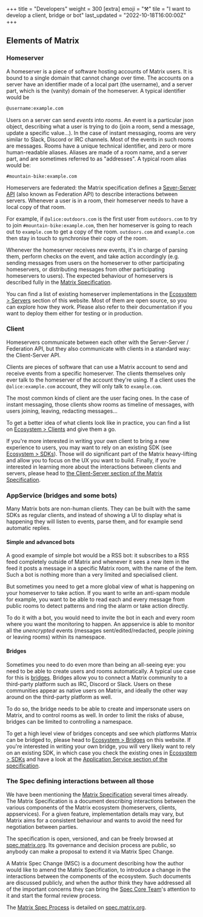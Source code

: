 +++
title = "Developers"
weight = 300
[extra]
emoji = "⚒️"
tile = "I want to develop a client, bridge or bot"
last_updated = "2022-10-18T16:00:00Z"
+++

## Elements of Matrix

### Homeserver

A homeserver is a piece of software hosting accounts of Matrix users. It is
bound to a single domain that cannot change over time. The accounts on a server
have an identifier made of a local part (the username), and a server part, which
is the (vanity) domain of the homeserver. A typical identifier would be

```txt
@username:example.com
```

Users on a server can send *events* into *rooms*. An event is a particular json
object, describing what a user is trying to do (join a room, send a message,
update a specific value…). In the case of instant messaging, rooms are very
similar to Slack, Discord or IRC channels. Most of the events in such rooms are
messages. Rooms have a unique technical identifier, and zero or more
human-readable aliases. Aliases are made of a room name, and a server part, and
are sometimes referred to as "addresses". A typical room alias would be:

```
#mountain-bike:example.com
```

Homeservers are federated: the Matrix specification defines a [Sever-Server API](https://spec.matrix.org/latest/server-server-api/)
(also known as Federation API) to describe interactions between servers.
Whenever a user is in a room, their homeserver needs to have a local copy of
that room.

For example, if `@alice:outdoors.com` is the first user from `outdoors.com` to
try to join `#mountain-bike:example.com`, then her homeserver is going to reach
out to `example.com` to get a copy of the room. `outdoors.com` and `example.com`
then stay in touch to synchronise their copy of the room.

Whenever the homeserver receives new events, it's in charge of parsing them,
perform checks on the event, and take action accordingly (e.g. sending messages
from users on the homeserver to other participating homeservers, or distributing
messages from other participating homeservers to users). The expected behaviour
of homeservers is described fully in the [Matrix Specification](https://spec.matrix.org).

You can find a list of existing homeserver implementations in the
[Ecosystem > Servers](/ecosystem/servers) section of this website. Most of them
are open source, so you can explore how they work. Please also refer to their
documentation if you want to deploy them either for testing or in production.

### Client

Homeservers communicate between each other with the Server-Server / Federation
API, but they also communicate with clients in a standard way: the Client-Server
API.

Clients are pieces of software that can use a Matrix account to send and receive
events from a specific homeserver. The clients themselves only ever talk to the
homeserver of the account they're using. If a client uses the
`@alice:example.com` account, they will only talk to `example.com`.

The most common kinds of client are the user facing ones. In the case of instant
messaging, those clients show rooms as timeline of messages, with users joining,
leaving, redacting messages…

To get a better idea of what clients look like in practice, you can find a list
on [Ecosystem > Clients](/ecosystem/clients) and give them a go.

If you're more interested in writing your own client to bring a new experience
to users, you may want to rely on an existing SDK (see
[Ecosystem > SDKs](/ecosystem/sdks)). Those will do significant part of the
Matrix heavy-lifting and allow you to focus on the UX you want to build.
Finally, if you're interested in learning more about the interactions between
clients and servers, please head to
[the Client-Server section of the Matrix Specification](https://spec.matrix.org/latest/client-server-api/).

### AppService (bridges and some bots)

Many Matrix bots are non-human clients. They can be built with the same SDKs as
regular clients, and instead of showing a UI to display what is happening they
will listen to events, parse them, and for example send automatic replies.

#### Simple and advanced bots

A good example of simple bot would be a RSS bot: it subscribes to a RSS feed
completely outside of Matrix and whenever it sees a new item in the feed it
posts a message in a specific Matrix room, with the name of the item. Such a bot
is nothing more than a very limited and specialised client.

But sometimes you need to get a more global view of what is happening on your
homeserver to take action. If you want to write an anti-spam module for example,
you want to be able to read each and every message from public rooms to detect
patterns and ring the alarm or take action directly.

To do it with a bot, you would need to invite the bot in each and every room
where you want the monitoring to happen. An appservice is able to monitor all
the _unencrypted_ events (messages sent/edited/redacted, people joining or 
leaving rooms) within its namespace.

#### Bridges

Sometimes you need to do even more than being an all-seeing eye: you need to be
able to create users and rooms automatically. A typical use case for this is
[bridges](/ecosystem/bridges). Bridges allow you to connect a Matrix community
to a third-party platform such as IRC, Discord or Slack. Users on these
communities appear as native users on Matrix, and ideally the other way around
on the third-party platform as well.

To do so, the bridge needs to be able to create and impersonate users on Matrix,
and to control rooms as well. In order to limit the risks of abuse, bridges can
be limited to controlling a namespace.

To get a high level view of bridges concepts and see which platforms Matrix can
be bridged to, please head to [Ecosystem > Bridges](/ecosystem/bridges) on this
website. If you're interested in writing your own bridge, you will very likely
want to rely on an existing SDK, in which case you check the existing ones in
[Ecosystem > SDKs](/ecosystem/sdks) and have a look at the
[Application Service section of the specification](https://spec.matrix.org/latest/application-service-api/).

### The Spec defining interactions between all those

We have been mentioning the [Matrix Specification](https://spec.matrix.org)
several times already. The Matrix Specification is a document describing
interactions between the various components of the Matrix ecosystem
(homeservers, clients, appservices). For a given  feature, implementation
details may vary, but Matrix aims for a consistent behaviour and wants to avoid
the need for negotiation between parties.

The specification is open, versioned, and can be freely browsed at
[spec.matrix.org](https://spec.matrix.org). Its governance and decision process
are public, so anybody can make a proposal to extend it via Matrix Spec Change.

A Matrix Spec Change (MSC) is a document describing how the author would like to
amend the Matrix Specification, to introduce a change in the interactions
between the components of the ecosystem. Such documents are discussed publicly,
and when the author think they have addressed all of the important concerns they
can bring the [Spec Core Team](/about#the-spec-core-team)'s attention to it and
start the formal review process.

The [Matrix Spec Process](https://spec.matrix.org/proposals/) is detailed on
[spec.matrix.org](https://spec.matrix.org).
